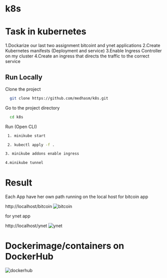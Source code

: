 # k8s
# Task in kubernetes

1.Dockarize our last two assignment bitcoint  and ynet applications
2.Create Kubernetes manifests (Deployment and service)
3.Enable Ingress Controller on my cluster
4.Create an ingress that directs the traffic to the correct service

## Run Locally

Clone the project

```bash
  git clone https://github.com/medhasm/k8s.git
```

Go to the project directory

```bash
  cd k8s
```

Run (Open CLI)

```bash
 1. minikube start
```


```bash
 2. kubectl apply -f . 
  ```
  ```bash
 3. minikube addons enable ingress
```


  ```bash
  4.minikube tunnel
```
# Result 
Each App have her own path running on the local host
for bitcoin app 

http://localhost/bitcoin
![bitcoin](https://user-images.githubusercontent.com/57920502/205525283-c5c176a3-533e-40a8-8353-155b7da1ed72.jpeg)

for ynet app

http://localhost/ynet
![ynet](https://user-images.githubusercontent.com/57920502/205525285-a5e96b04-3c32-4130-b805-49029c17f4f6.jpeg)


# Dockerimage/containers on DockerHub
![dockerhub](https://user-images.githubusercontent.com/57920502/205525297-f8289dd5-99a0-4db0-8aba-0df25c8195e5.png)




  
